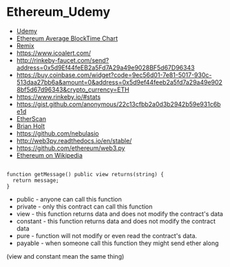# Ethereum_Udemy
* [Udemy](https://www.udemy.com/ethereum-and-solidity-the-complete-developers-guide/learn/v4/t/lecture/8953560?start=0)
* [Ethereum Average BlockTime Chart](https://etherscan.io/chart/blocktime)
* [Remix](http://remix.ethereum.org/#optimize=false&version=soljson-v0.4.19+commit.c4cbbb05.js)
* https://www.icoalert.com/       
* http://rinkeby-faucet.com/send?address=0x5d9Ef44feEB2a5Fd7A29a49e9028BF5d67D96343
* https://buy.coinbase.com/widget?code=9ec56d01-7e81-5017-930c-513daa27bb6a&amount=0&address=0x5d9ef44feeb2a5fd7a29a49e9028bf5d67d96343&crypto_currency=ETH
* https://www.rinkeby.io/#stats
* https://gist.github.com/anonymous/22c13cfbb2a0d3b2942b59e931c6be1d
* [EtherScan](https://etherscan.io/)
* [Brian Holt](https://eventil.com/users/btholt)
* https://github.com/nebulasio
* http://web3py.readthedocs.io/en/stable/
* https://github.com/ethereum/web3.py
* [Ethereum on Wikipedia](https://en.wikipedia.org/wiki/Ethereum#Programming_languages)


##

```solidity
function getMessage() public view returns(string) {
  return message;
}
```

* public - anyone can call this function
* private - only this contract can call this function
* view - this function returns data and does not modify the contract's data
* constant - this function returns data and does not modify the contract data
* pure - function will not modify or even read the contract's data.
* payable - when someone call this function they might send ether along

(view and constant mean the same thing)

